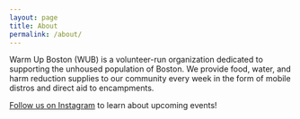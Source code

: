 ```yaml
---
layout: page
title: About
permalink: /about/
---
```


Warm Up Boston (WUB) is a volunteer-run organization dedicated to supporting the unhoused population of Boston. We
provide food, water, and harm reduction supplies to our community every week in the form of mobile distros and direct
aid to encampments.

[Follow us on Instagram](https://www.instagram.com/warmupboston/) to learn about upcoming events!

